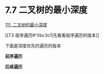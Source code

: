# 7.7 二叉树的最小深度

[111. 二叉树的最小深度](https://leetcode.cn/problems/minimum-depth-of-binary-tree/)

[[7.3 层序遍历#^0bc3c1|先看看层序遍历的版本]]

下面是深度优先的遍历的版本

**前序遍历**




**后续遍历**

